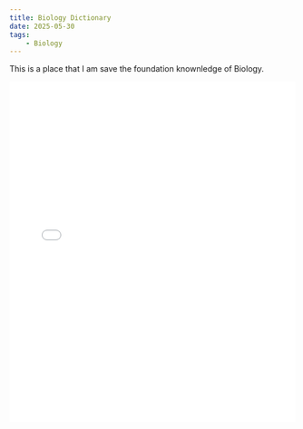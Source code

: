 ```yaml
---
title: Biology Dictionary
date: 2025-05-30
tags: 
    - Biology
---
```

This is a place that I am save the foundation knownledge of Biology.
<iframe src="content/labnotes/Bio_Dictionary/Bio_foundation.pdf" width="100%" height="600px" style="border: none;">
  This browser does not support PDFs. Please download the PDF to view it: 
  <a href="content/labnotes/Bio_Dictionary/Bio_foundation.pdf">Download PDF</a>.
</iframe>